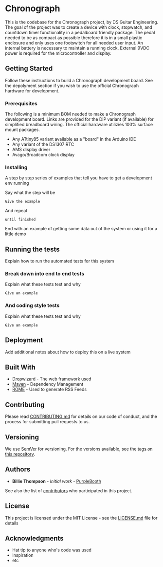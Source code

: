 # Chronograph
This is the codebase for the Chronograph project, by DS Guitar Engineering.  The goal of the project was to create a device with clock, stopwatch, and countdown timer functionality in a pedalboard friendly package.  The pedal needed to be as compact as possible therefore it is in a small plastic enclosure and only uses one footswitch for all needed user input.  An internal battery is necessary to maintain a running clock.  External 9VDC power is required for the microcontroller and display.

## Getting Started

Follow these instructions to build a Chronograph development board.  See the depolyment section if you wish to use the official Chronograph hardware for development.

### Prerequisites

The following is a minimum BOM needed to make a Chronograph development board.  Links are provided for the DIP variant (if available) for simplified breadboard wiring.  The official hardware utilizies 100% surface mount packages.
* Any ATtiny85 variant available as a "board" in the Arduino IDE
* Any variant of the DS1307 RTC
* AMS display driver
* Avago/Broadcom clock display

### Installing

A step by step series of examples that tell you have to get a development env running

Say what the step will be

```
Give the example
```

And repeat

```
until finished
```

End with an example of getting some data out of the system or using it for a little demo

## Running the tests

Explain how to run the automated tests for this system

### Break down into end to end tests

Explain what these tests test and why

```
Give an example
```

### And coding style tests

Explain what these tests test and why

```
Give an example
```

## Deployment

Add additional notes about how to deploy this on a live system

## Built With

* [Dropwizard](http://www.dropwizard.io/1.0.2/docs/) - The web framework used
* [Maven](https://maven.apache.org/) - Dependency Management
* [ROME](https://rometools.github.io/rome/) - Used to generate RSS Feeds

## Contributing

Please read [CONTRIBUTING.md](https://gist.github.com/PurpleBooth/b24679402957c63ec426) for details on our code of conduct, and the process for submitting pull requests to us.

## Versioning

We use [SemVer](http://semver.org/) for versioning. For the versions available, see the [tags on this repository](https://github.com/your/project/tags). 

## Authors

* **Billie Thompson** - *Initial work* - [PurpleBooth](https://github.com/PurpleBooth)

See also the list of [contributors](https://github.com/your/project/contributors) who participated in this project.

## License

This project is licensed under the MIT License - see the [LICENSE.md](LICENSE.md) file for details

## Acknowledgments

* Hat tip to anyone who's code was used
* Inspiration
* etc
